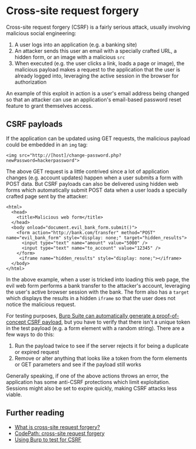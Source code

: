 # Cross-site request forgery

Cross-site request forgery \(CSRF\) is a fairly serious attack, usually involving malicious social engineering:

1. A user logs into an application \(e.g. a banking site\)
2. An attacker sends this user an email with a specially crafted URL, a hidden form, or an image with a malicious `src`
3. When executed \(e.g. the user clicks a link, loads a page or image\), the malicious payload makes a request to the application that the user is already logged into, leveraging the active session in the browser for authorization

An example of this exploit in action is a user's email address being changed so that an attacker can use an application's email-based password reset feature to grant themselves access.

## CSRF payloads

If the application can be updated using GET requests, the malicious payload could be embedded in an `img` tag:

```text
<img src="http://[host]/change-password.php?newPassword=hackerpassword">
```

The above GET request is a little contrived since a lot of application changes \(e.g. account updates\) happen when a user submits a form with POST data. But CSRF payloads can also be delivered using hidden web forms which automatically submit POST data when a user loads a specially crafted page sent by the attacker:

```text
<html>
  <head>
    <title>Malicious web form</title>
  </head>
  <body onload="document.evil_bank_form.submit()">
    <form action="http://bank.com/transfer" method="POST" name="evil_bank_form" style="display: none;" target="hidden_results">
      <input type="text" name="amount" value="5000" />
      <input type="text" name="to_account" value="12345" />
    </form>
     <iframe name="hidden_results" style="display: none;"></iframe>
  </body>
</html>
```

In the above example, when a user is tricked into loading this web page, the evil web form performs a bank transfer to the attacker's account, leveraging the user's active browser session with the bank. The form also has a `target` which displays the results in a hidden `iframe` so that the user does not notice the malicious request.

For testing purposes, [Burp Suite can automatically generate a proof-of-concept CSRF payload](https://portswigger.net/burp/documentation/desktop/functions/generate-csrf-poc), but you have to verify that there isn't a unique token in the test payload \(e.g. a form element with a random string\). There are a few ways to do this:

1. Run the payload twice to see if the server rejects it for being a duplicate or expired request
2. Remove or alter anything that looks like a token from the form elements or GET parameters and see if the payload still works

Generally speaking, if one of the above actions throws an error, the application has some anti-CSRF protections which limit exploitation. Sessions might also be set to expire quickly, making CSRF attacks less viable. 

## Further reading

* [What is cross-site request forgery?](https://www.acunetix.com/blog/articles/cross-site-request-forgery/) 
* [CodePath: cross-site request forgery](https://guides.codepath.com/websecurity/Cross-Site-Request-Forgery)
* [Using Burp to test for CSRF](https://support.portswigger.net/customer/portal/articles/1965674-using-burp-to-test-for-cross-site-request-forgery-csrf-)

